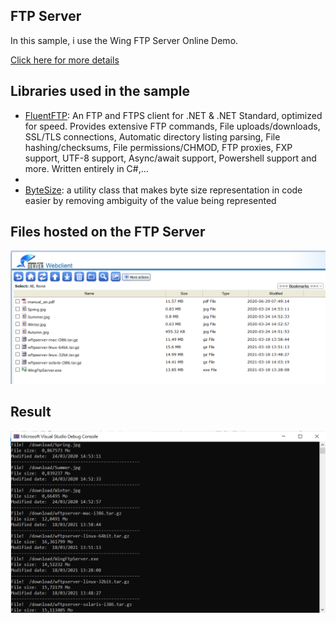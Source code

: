 ## FTP Server

In this sample, i use the Wing FTP Server Online Demo.

[Click here for more details](https://www.wftpserver.com/onlinedemo.htm)



## Libraries used in the sample

- [FluentFTP](https://github.com/robinrodricks/FluentFTP): An FTP and FTPS client for .NET & .NET Standard, optimized for  speed. Provides extensive FTP commands, File uploads/downloads, SSL/TLS  connections, Automatic directory listing parsing, File  hashing/checksums, File permissions/CHMOD, FTP proxies, FXP support,  UTF-8 support, Async/await support, Powershell support and more. Written entirely in C#,…
- 
- [ByteSize](https://github.com/omar/ByteSize): a utility class that makes byte size representation in code easier by removing ambiguity of the value being represented

## Files hosted on the FTP Server

![server](screenshots/server.png)



## Result

![server](screenshots/result.png)



